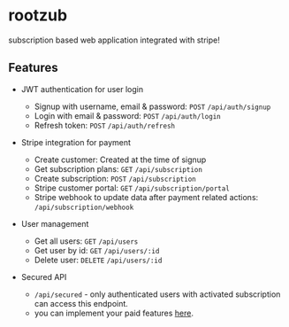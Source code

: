 # rootzub

subscription based web application integrated with stripe!


## Features

*   JWT authentication for user login
    *   Signup with username, email & password: `POST` `/api/auth/signup`
    *   Login with email & password: `POST` `/api/auth/login`
    *   Refresh token: `POST` `/api/auth/refresh`

*   Stripe integration for payment
    *   Create customer: Created at the time of signup
    *   Get subscription plans: `GET` `/api/subscription` 
    *   Create subscription: `POST` `/api/subscription`
    *   Stripe customer portal: `GET` `/api/subscription/portal`
    *   Stripe webhook to update data after payment related actions: `/api/subscription/webhook`

*   User management
    *   Get all users: `GET` `/api/users`
    *   Get user by id: `GET` `/api/users/:id`
    *   Delete user: `DELETE` `/api/users/:id`

*   Secured API
    *   `/api/secured` - only authenticated users with activated subscription can access this endpoint.
    *   you can implement your paid features [here](routes/secured.js).